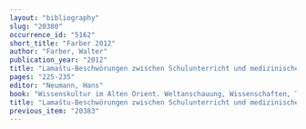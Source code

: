 ```yaml
---
layout: "bibliography"
slug: "20380"
occurrence_id: "5162"
short_title: "Farber 2012"
author: "Farber, Walter"
publication_year: "2012"
title: "Lamaštu-Beschwörungen zwischen Schulunterricht und medizinischer Praxis"
pages: "225-235"
editor: "Neumann, Hans"
book: "Wissenskultur im Alten Orient. Weltanschauung, Wissenschaften, Techniken, Technologien. 4. Internationales Colloquium der Deutschen Orient-Gesellschaft 20.-22. Februar 2002, Münster, Colloquien der Deutschen Orient-Gesellschaft 4 (Wiesbaden)"
title: "Lamaštu-Beschwörungen zwischen Schulunterricht und medizinischer Praxis"
previous_item: "20383"
---
```

